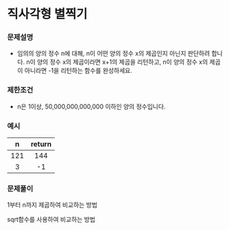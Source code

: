 # 직사각형 별찍기

### 문제설명
- 임의의 양의 정수 n에 대해, n이 어떤 양의 정수 x의 제곱인지 아닌지 판단하려 합니다.
n이 양의 정수 x의 제곱이라면 x+1의 제곱을 리턴하고, n이 양의 정수 x의 제곱이 아니라면 -1을 리턴하는 함수를 완성하세요.

### 제한조건

- n은 1이상, 50,000,000,000,000 이하인 양의 정수입니다.

### 예시

|n|return|
|:---:|:---:|
|121|144|
|3|-1|



### 문제풀이

1부터 n까지 제곱하여 비교하는 방법

sqrt함수를 사용하여 비교하는 방법